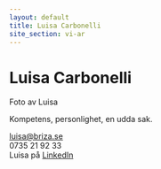 ```yaml
---
layout: default
title: Luisa Carbonelli
site_section: vi-ar
---
```


# Luisa Carbonelli
Foto av Luisa

Kompetens, personlighet, en udda sak. 

luisa@briza.se<br/>
0735 21 92 33<br/>
Luisa på [LinkedIn](http://www.linkedin.com/in/luisacarbonelli)